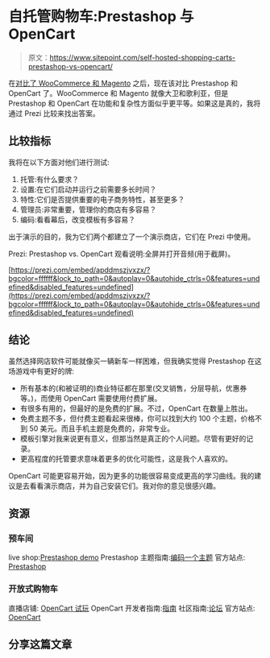 # 自托管购物车:Prestashop 与 OpenCart

> 原文：<https://www.sitepoint.com/self-hosted-shopping-carts-prestashop-vs-opencart/>

在[对比了 WooCommerce 和 Magento](https://www.sitepoint.com/self-hosted-shopping-carts-magento-and-woocommerce-compared/) 之后，现在该对比 Prestashop 和 OpenCart 了。WooCommerce 和 Magento 就像大卫和歌利亚，但是 Prestashop 和 OpenCart 在功能和复杂性方面似乎更平等。如果这是真的，我将通过 Prezi 比较来找出答案。

## 比较指标

我将在以下方面对他们进行测试:

1.  托管:有什么要求？
2.  设置:在它们启动并运行之前需要多长时间？
3.  特性:它们是否提供重要的电子商务特性，甚至更多？
4.  管理员:非常重要，管理你的商店有多容易？
5.  编码:看看幕后，改变模板有多容易？

出于演示的目的，我为它们两个都建立了一个演示商店，它们在 Prezi 中使用。

Prezi: Prestashop vs. OpenCart
观看说明:全屏并打开音频(用于截屏)。

[https://prezi.com/embed/apddmszjvxzx/?bgcolor=ffffff&lock_to_path=0&autoplay=0&autohide_ctrls=0&features=undefined&disabled_features=undefined](https://prezi.com/embed/apddmszjvxzx/?bgcolor=ffffff&lock_to_path=0&autoplay=0&autohide_ctrls=0&features=undefined&disabled_features=undefined)

## 结论

虽然选择网店软件可能就像买一辆新车一样困难，但我确实觉得 Prestashop 在这场游戏中有更好的牌:

*   所有基本的(和被证明的)商业特征都在那里(交叉销售，分层导航，优惠券等。)，而使用 OpenCart 需要使用付费扩展。
*   有很多有用的，但最好的是免费的扩展。不过，OpenCart 在数量上胜出。
*   免费主题不多，但付费主题看起来很棒，你可以找到大约 100 个主题，价格不到 50 美元。而且手机主题是免费的，非常专业。
*   模板引擎对我来说更有意义，但那当然是真正的个人问题。尽管有更好的记录。
*   更高程度的托管要求意味着更多的优化可能性，这是我个人喜欢的。

OpenCart 可能更容易开始，因为更多的功能很容易变成更高的学习曲线。我的建议是去看看演示商店，并为自己安装它们。我对你的意见很感兴趣。

## 资源

### 预车间

live shop:[Prestashop demo](http://www.buildyourownwebstore.com/prestashop-demo/)
Prestashop 主题指南:[编码一个主题](http://doc.prestashop.com/display/PS14/Coding+a+theme)
官方站点: [Prestashop](http://www.prestashop.com/)

### 开放式购物车

直播店铺: [OpenCart 试玩](http://www.buildyourownwebstore.com/opencart-demo/)
OpenCart 开发者指南:[指南](http://docs.opencart.com/display/opencart/Developer+guide)
社区指南:[论坛](http://forum.opencart.com/viewtopic.php?f=139&t=36665)
官方站点: [OpenCart](http://www.opencart.com/)

## 分享这篇文章